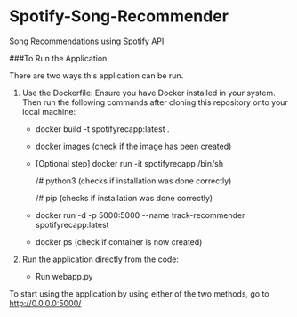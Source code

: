 # Spotify-Song-Recommender
Song Recommendations using Spotify API

###To Run the Application:

There are two ways this application can be run.

1. Use the Dockerfile:
Ensure you have Docker installed in your system. Then run the following commands after cloning this repository onto your local machine:

   * docker build -t spotifyrecapp:latest .

   * docker images (check if the image has been created)

   * [Optional step] docker run -it spotifyrecapp /bin/sh
 
     /# python3 (checks if installation was done correctly)
 
     /# pip (checks if installation was done correctly)
 
   * docker run -d -p 5000:5000 --name track-recommender spotifyrecapp:latest
 
   * docker ps (check if container is now created)

2. Run the application directly from the code:

   * Run webapp.py


To start using the application by using either of the two methods, go to http://0.0.0.0:5000/
